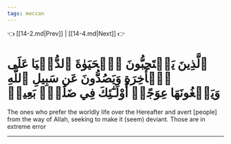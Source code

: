 ```yaml
---
tags: meccan
---
```


👈 [[14-2.md|Prev]] | [[14-4.md|Next]] 👉

# ٱلَّذِينَ يَسۡتَحِبُّونَ ٱلۡحَيَوٰةَ ٱلدُّنۡيَا عَلَى ٱلۡأٓخِرَةِ وَيَصُدُّونَ عَن سَبِيلِ ٱللَّهِ وَيَبۡغُونَهَا عِوَجًاۚ أُوْلَـٰٓئِكَ فِي ضَلَٰلِۭ بَعِيدٖ

The ones who prefer the worldly life over the Hereafter and avert [people] from the way of Allah, seeking to make it (seem) deviant. Those are in extreme error

---

